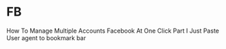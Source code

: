 # FB
How To Manage Multiple Accounts Facebook At One Click Part I
Just Paste User agent to bookmark bar

